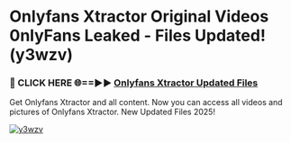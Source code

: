 # Onlyfans Xtractor Original Videos 0nlyFans Leaked - Files Updated! (y3wzv)

<h3>🔴 CLICK HERE 🌐==►► <a href="https://tinyurl.com/ehrbuxhb" rel="nofollow">Onlyfans Xtractor Updated Files</a></h3>

Get Onlyfans Xtractor and all content. Now you can access all videos and pictures of Onlyfans Xtractor. New Updated Files 2025!

[![y3wzv](https://i.imgur.com/lVYEuWS.gif)](https://tinyurl.com/ehrbuxhb)
